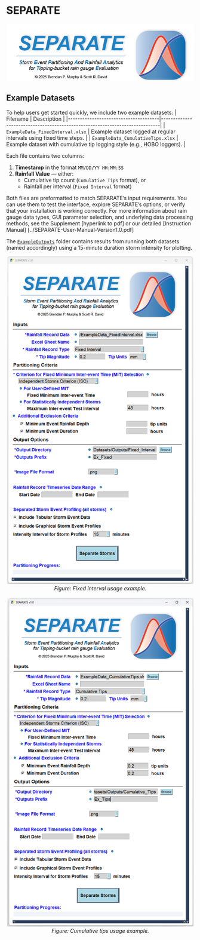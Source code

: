 # SEPARATE
<p align="center">
  <img src="../images/header.png" alt="SEPARATE Banner" width="600"/>
</p>

## Example Datasets

To help users get started quickly, we include two example datasets:
| Filename                             | Description                                                                 |
|--------------------------------------|-----------------------------------------------------------------------------|
| `ExampleData_FixedInterval.xlsx`    | Example dataset logged at regular intervals using fixed time steps.      |
| `ExampleData_CumulativeTips.xlsx`   | Example dataset with cumulative tip logging style (e.g., HOBO loggers).  |

Each file contains two columns:
1. **Timestamp** in the format `MM/DD/YY HH:MM:SS`
2. **Rainfall Value** — either:
   - Cumulative tip count (`Cumulative Tips` format), or
   - Rainfall per interval (`Fixed Interval` format)

Both files are preformatted to match SEPARATE’s input requirements. You can use them to test the interface, explore SEPARATE’s options, or verify that your installation is working correctly. For more information about rain gauge data types, GUI parameter selection, and underlying data processing methods, see the Supplement [hyperlink to pdf] or our detailed [Instruction Manual] [../SEPARATE-User-Manual-Version1.0.pdf]

The [`ExampleOutputs`](./ExampleOutputs) folder contains results from running both datasets (named accordingly) using a 15-minute duration storm intensity for plotting.

<div align="center">
  <img src="../images/fixed_example.png" alt="Fixed Interval Input Example" width="500"/>
  <br>
  <em>Figure: Fixed interval usage example.</em>
</div>

<br>

<div align="center">
  <img src="../images/tips_example.png" alt="Cumulative Tips Input Example" width="500"/>
  <br>
  <em>Figure: Cumulative tips usage example.</em>
</div>





